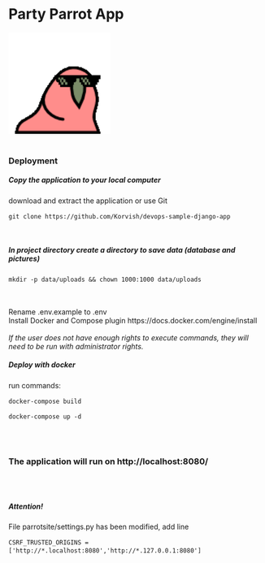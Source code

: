 <h1>Party Parrot App</h1>
<img src='media/images/party-parrot.gif' alt='parrot' height="200" width="200">
<br>
<br>
<h3>Deployment</h3>
<h5>Copy the application to your local computer</h5>
download and extract the application or use Git

```shell
git clone https://github.com/Korvish/devops-sample-django-app
```
</br>

<h5>In project directory create a directory to save data (database and pictures)</h5> 

```shell
mkdir -p data/uploads && chown 1000:1000 data/uploads
```
</br>
</br>
Rename .env.example to .env
</br>
Install Docker and Compose plugin
https://docs.docker.com/engine/install
</br>
</br>
<i>If the user does not have enough rights to execute commands, they will need to be run with administrator rights.</i>
</br>
<h5>Deploy with docker</h5>
run commands:

```shell
docker-compose build
```
```shell
docker-compose up -d
```

<br>
<br>
<h3>The application will run on http://localhost:8080/</h3>
<br>
<br>
<h5>Attention!</h5>

File parrotsite/settings.py has been modified, add line
</br>
```
CSRF_TRUSTED_ORIGINS = ['http://*.localhost:8080','http://*.127.0.0.1:8080']
```
